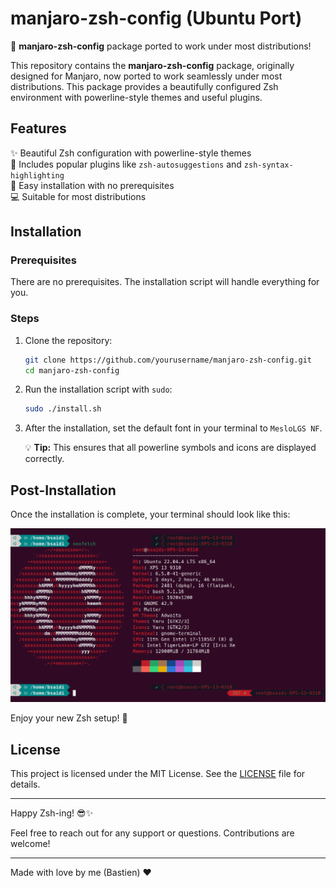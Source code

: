 # manjaro-zsh-config (Ubuntu Port)

🚀 **manjaro-zsh-config** package ported to work under most distributions!

This repository contains the **manjaro-zsh-config** package, originally designed for Manjaro, now ported to work seamlessly under most distributions. This package provides a beautifully configured Zsh environment with powerline-style themes and useful plugins.

## Features

✨ Beautiful Zsh configuration with powerline-style themes  
🧩 Includes popular plugins like `zsh-autosuggestions` and `zsh-syntax-highlighting`  
🔧 Easy installation with no prerequisites  
💻 Suitable for most distributions

## Installation

### Prerequisites

There are no prerequisites. The installation script will handle everything for you.

### Steps

1. Clone the repository:
    ```sh
    git clone https://github.com/yourusername/manjaro-zsh-config.git
    cd manjaro-zsh-config
    ```

2. Run the installation script with `sudo`:
    ```sh
    sudo ./install.sh
    ```

3. After the installation, set the default font in your terminal to `MesloLGS NF`.

    💡 **Tip:** This ensures that all powerline symbols and icons are displayed correctly.

## Post-Installation

Once the installation is complete, your terminal should look like this:

![Zsh Theme Screenshot](https://raw.githubusercontent.com/bastien8060/manjaro-zsh-config/main/images/screenshot.png)

Enjoy your new Zsh setup! 🎉

## License

This project is licensed under the MIT License. See the [LICENSE](LICENSE) file for details.

---

Happy Zsh-ing! 😎✨

Feel free to reach out for any support or questions. Contributions are welcome!

---

Made with love by me (Bastien) ❤️

